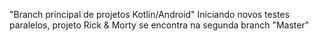 "Branch principal de projetos Kotlin/Android"
Iniciando novos testes paralelos, projeto Rick & Morty se encontra na segunda branch "Master"
